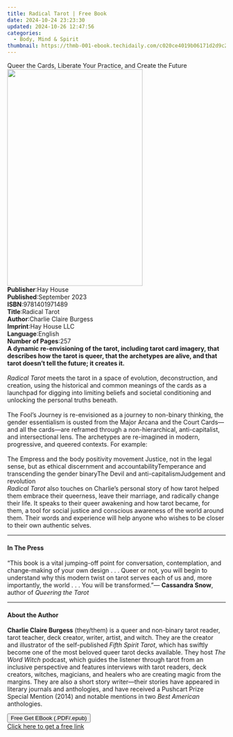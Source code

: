 ```yaml
---
title: Radical Tarot | Free Book
date: 2024-10-24 23:23:30
updated: 2024-10-26 12:47:56
categories:
  - Body, Mind & Spirit
thumbnail: https://thmb-001-ebook.techidaily.com/c020ce4019b06171d2d9c2ae4ee0be3e8fcf0b5f110a2ca553aa43ab7a653976.jpg
---
```

<main id="book-container">
  <div class="flex flex-col">
    <div class="book-brief flex-1 py-6 px-4 sm:p-6 md:py-10 md:px-8">
      <!-- brief-->
      <div class="book-brief-main">
        Queer the Cards, Liberate Your Practice, and Create the Future
      </div>
    </div>
    <div
      class="book-meta-info flex-1 grid gap-4 col-start-1 col-end-3 row-start-1 sm:mb-6 sm:grid-cols-4 lg:gap-6 lg:col-start-2 lg:row-end-6 lg:row-span-6 lg:mb-0"
    >
      <div
        class="book-meta-info-left place-content-center mt-4 p-4 text-sm leading-6 col-start-2 col-span-2 dark:text-slate-400"
      >
        <img
          class="w-full h-500 object-cover rounded-lg sm:h-255 sm:col-span-2 lg:col-span-full"
          src="https://img-001-ebook.techidaily.com/6ec42b7ef3c317171de06771faeef78c2a61ad5f8215a94e40b14699f0354a3e.jpg"
          alt=""
          width="312"
          height="500"
        />
      </div>
      <div
        class="book-meta-info-right mt-2 col-start-1 row-start-2 col-span-3 self-center"
      >
        <!-- meta data  -->
        <div class="flex flex-col px-4 md:px-8">
          <div class="flex-1">
            <strong>Publisher</strong>:<span class="px-2">Hay House</span>
          </div>
          <div class="flex-1">
            <strong>Published</strong>:<span class="px-2">September 2023</span>
          </div>
          <div class="flex-1">
            <strong>ISBN</strong>:<span class="px-2">9781401971489</span>
          </div>
          <div class="flex-1">
            <strong>Title</strong>:<span class="px-2">Radical Tarot</span>
          </div>
          <div class="flex-1">
            <strong>Author</strong>:<span class="px-2"
              >Charlie Claire Burgess</span
            >
          </div>
          <div class="flex-1">
            <strong>Imprint</strong>:<span class="px-2">Hay House LLC</span>
          </div>
          <div class="flex-1">
            <strong>Language</strong>:<span class="px-2">English</span>
          </div>
          <div class="flex-1">
            <strong>Number of Pages</strong>:<span class="px-2">257</span>
          </div>
        </div>
      </div>
    </div>
    <div class="book-description flex-1 py-6 px-4 sm:p-6 md:py-10 md:px-8">
      <div class="book-description-main">
        <div accordion-content="" id="description">
          <b
            >A dynamic re-envisioning of the tarot, including tarot card
            imagery, that describes how the tarot is queer, that the archetypes
            are alive, and that tarot doesn’t tell the future; it creates it.</b
          ><br /><br /><i>Radical Tarot</i> meets the tarot in a space of
          evolution, deconstruction, and creation, using the historical and
          common meanings of the cards as a launchpad for digging into limiting
          beliefs and societal conditioning and unlocking the personal truths
          beneath.<br /><br />The Fool’s Journey is re-envisioned as a journey
          to non-binary thinking, the gender essentialism is ousted from the
          Major Arcana and the Court Cards—and all the cards—are reframed
          through a non-hierarchical, anti-capitalist, and intersectional lens.
          The archetypes are re-imagined in modern, progressive, and queered
          contexts. For example:<br /><br />The Empress and the body positivity
          movement Justice, not in the legal sense, but as ethical discernment
          and accountabilityTemperance and transcending the gender binaryThe
          Devil and anti-capitalismJudgement and revolution<i
            ><br />Radical Tarot</i
          >
          also touches on Charlie’s personal story of how tarot helped them
          embrace their queerness, leave their marriage, and radically change
          their life. It speaks to their queer awakening and how tarot became,
          for them, a tool for social justice and conscious awareness of the
          world around them. Their words and experience will help anyone who
          wishes to be closer to their own authentic selves.
        </div>
        <div class="accordion-fader"></div>
      </div>
    </div>
    <div class="book-excerpts flex-1 py-6 px-4 sm:p-6 md:py-10 md:px-8">
      <!-- excerpts-->
      <div class="book-excerpts-main">
        <hr />
        <h4 class="placeholder placeholder-heading">
          <span>In The Press</span>
        </h4>
        <p>
          “This book is a vital jumping-off point for conversation,
          contemplation, and change-making of your own design . . . Queer or
          not, you will begin to understand why this modern twist on tarot
          serves each of us and, more importantly, the world . . . You will be
          transformed.”— <b>Cassandra Snow</b>, author of
          <i>Queering the Tarot</i>
        </p>
      </div>
    </div>
    <div class="book-about-author flex-1 py-6 px-4 sm:p-6 md:py-10 md:px-8">
      <!-- about author-->
      <div class="book-main-author-main">
        <hr />
        <h4 class="placeholder placeholder-heading">
          <span>About the Author</span>
        </h4>
        <p>
          <b>Charlie Claire Burgess</b> (they/them) is a queer and non-binary
          tarot reader, tarot teacher, deck creator, writer, artist, and witch.
          They are the creator and illustrator of the self-published
          <i>Fifth Spirit Tarot</i>, which has swiftly become one of the most
          beloved queer tarot decks available. They host
          <i>The Word Witch</i> podcast, which guides the listener through tarot
          from an inclusive perspective and features interviews with tarot
          readers, deck creators, witches, magicians, and healers who are
          creating magic from the margins. They are also a short story
          writer—their stories have appeared in literary journals and
          anthologies, and have received a Pushcart Prize Special Mention (2014)
          and notable mentions in two <i>Best American </i>anthologies.
        </p>
      </div>
    </div>
    <div class="book-free-get flex-1 py-6 px-4 sm:p-6 md:py-10 md:px-8">
      <button
        id="btn-free-get"
        class="bg-blue-500 hover:bg-blue-700 text-white font-bold py-2 px-4 rounded"
      >
        Free Get EBook (.PDF/.epub)
      </button>
      <div id="countdown-display" class="px-2 text-lg mt-2"></div>
      <a
        id="free-link"
        class="hidden bg-blue-500 hover:bg-blue-700 text-white font-bold py-2 px-4 rounded"
        href="https://www.ebooks.com/en-us/book/210730623/radical-tarot/charlie-claire-burgess/"
        target="_blank"
        >Click here to get a free link</a
      >
    </div>
    <script>
      let countdownTime = 0;
      let countdownInterval = null;
      document
        .getElementById('btn-free-get')
        .addEventListener('click', startCountdown);
      function startCountdown() {
        countdownTime = new Date().getTime() + 60000 * 3;
        countdownInterval = setInterval(updateCountdown, 1000);
        document.getElementById('btn-free-get').disabled = true;
        document
          .getElementById('btn-free-get')
          .classList.add('bg-gray-500', 'cursor-not-allowed');
      }
      function updateCountdown() {
        let currentTime = new Date().getTime();
        let timeLeft = countdownTime - currentTime;
        let secondsLeft = Math.floor(timeLeft / 1000);
        document.getElementById('countdown-display').innerHTML =
          `Remaining time: ${secondsLeft} seconds.`;
        if (secondsLeft <= 0) {
          clearInterval(countdownInterval);
          document.getElementById('btn-free-get').classList.add('hidden');
          document.getElementById('free-link').classList.remove('hidden');
          document.getElementById('countdown-display').innerHTML = '';
        }
      }
    </script>
  </div>
</main>
